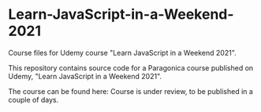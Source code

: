 # Learn-JavaScript-in-a-Weekend-2021
Course files for Udemy course "Learn JavaScript in a Weekend 2021".

This repository contains source code for a Paragonica course published on Udemy, "Learn JavaScript in a Weekend 2021".

The course can be found here:
Course is under review, to be published in a couple of days.
